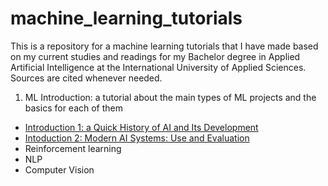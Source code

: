# machine_learning_tutorials
This is a repository for a machine learning tutorials that I have made based on my current studies and readings for my Bachelor degree in Applied Artificial Intelligence at the International University of Applied Sciences. Sources are cited whenever needed. 

1) ML Introduction: a tutorial about the main types of ML projects and the basics for each of them
- [Introduction 1: a Quick History of AI and Its Development](https://github.com/galiakraicheva/machine_learning_tutorials/blob/main/history_of_ml.md)
- [Intoduction 2: Modern AI Systems: Use and Evaluation](https://github.com/galiakraicheva/machine_learning_tutorials/blob/main/modern_ai_uses.md)
- Reinforcement learning
- NLP
- Computer Vision
  
